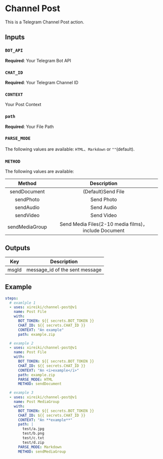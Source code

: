 # Channel Post
This is a Telegram Channel Post action.

## Inputs
### `BOT_API`
**Required**: Your Telegram Bot API

### `CHAT_ID`
**Required**: Your Telegram Channel ID

### `CONTEXT`
Your Post Context

### `path`
**Required**: Your File Path

### `PARSE_MODE`
The following values are available: `HTML`、`Markdown` or `""`(default).

### `METHOD`
The following values are available:

| Method | Description |
| :----: | :----: |
| sendDocument | (Default)Send File |
| sendPhoto | Send Photo |
| sendAudio | Send Audio |
| sendVideo | Send Video |
| sendMediaGroup | Send Media Files(2-10 media films)，include Document |

## Outputs
| Key | Description |
| :----: | :----: |
| msgId | message_id of the sent message |

## Example
```yml
steps:
  # examlple 1
  - uses: xireiki/channel-post@v1
    name: Post File
    with:
      BOT_TOKEN: ${{ secrets.BOT_TOKEN }}
      CHAT_ID: ${{ secrets.CHAT_ID }}
      CONTEXT: "An example"
      path: example.zip

  # example 2
  - uses: xireiki/channel-post@v1
    name: Post File
    with:
      BOT_TOKEN: ${{ secrets.BOT_TOKEN }}
      CHAT_ID: ${{ secrets.CHAT_ID }}
      CONTEXT: "An <i>example</i>"
      path: example.zip
      PARSE_MODE: HTML
      METHOD: sendDocument

  # example 3
  - uses: xireiki/channel-post@v1
    name: Post MediaGroup
    with:
      BOT_TOKEN: ${{ secrets.BOT_TOKEN }}
      CHAT_ID: ${{ secrets.CHAT_ID }}
      CONTEXT: "An **example**"
      path: |
        test/a.jpg
        test/b.png
        test/c.txt
        test/d.zip
      PARSE_MODE: Markdown
      METHOD: sendMediaGroup
```
